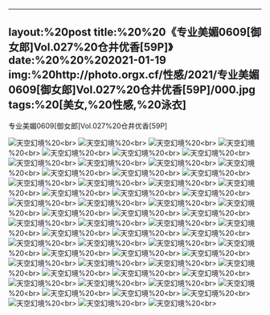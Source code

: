 ﻿---
layout:%20post
title:%20%20《专业美媚0609[御女郎]Vol.027%20仓井优香[59P]》
date:%20%20%202021-01-19
img:%20http://photo.orgx.cf/性感/2021/专业美媚0609[御女郎]Vol.027%20仓井优香[59P]/000.jpg
tags:%20[美女,%20性感,%20泳衣]
---

专业美媚0609[御女郎]Vol.027%20仓井优香[59P]



![天空幻境](http://photo.orgx.cf/性感/2021/专业美媚0609[御女郎]Vol.027%20仓井优香[59P]/001.jpg%20''天空幻境'')%20<br>
![天空幻境](http://photo.orgx.cf/性感/2021/专业美媚0609[御女郎]Vol.027%20仓井优香[59P]/002.jpg%20''天空幻境'')%20<br>
![天空幻境](http://photo.orgx.cf/性感/2021/专业美媚0609[御女郎]Vol.027%20仓井优香[59P]/003.jpg%20''天空幻境'')%20<br>
![天空幻境](http://photo.orgx.cf/性感/2021/专业美媚0609[御女郎]Vol.027%20仓井优香[59P]/004.jpg%20''天空幻境'')%20<br>
![天空幻境](http://photo.orgx.cf/性感/2021/专业美媚0609[御女郎]Vol.027%20仓井优香[59P]/005.jpg%20''天空幻境'')%20<br>
![天空幻境](http://photo.orgx.cf/性感/2021/专业美媚0609[御女郎]Vol.027%20仓井优香[59P]/006.jpg%20''天空幻境'')%20<br>
![天空幻境](http://photo.orgx.cf/性感/2021/专业美媚0609[御女郎]Vol.027%20仓井优香[59P]/007.jpg%20''天空幻境'')%20<br>
![天空幻境](http://photo.orgx.cf/性感/2021/专业美媚0609[御女郎]Vol.027%20仓井优香[59P]/008.jpg%20''天空幻境'')%20<br>
![天空幻境](http://photo.orgx.cf/性感/2021/专业美媚0609[御女郎]Vol.027%20仓井优香[59P]/009.jpg%20''天空幻境'')%20<br>
![天空幻境](http://photo.orgx.cf/性感/2021/专业美媚0609[御女郎]Vol.027%20仓井优香[59P]/010.jpg%20''天空幻境'')%20<br>
![天空幻境](http://photo.orgx.cf/性感/2021/专业美媚0609[御女郎]Vol.027%20仓井优香[59P]/011.jpg%20''天空幻境'')%20<br>
![天空幻境](http://photo.orgx.cf/性感/2021/专业美媚0609[御女郎]Vol.027%20仓井优香[59P]/012.jpg%20''天空幻境'')%20<br>
![天空幻境](http://photo.orgx.cf/性感/2021/专业美媚0609[御女郎]Vol.027%20仓井优香[59P]/013.jpg%20''天空幻境'')%20<br>
![天空幻境](http://photo.orgx.cf/性感/2021/专业美媚0609[御女郎]Vol.027%20仓井优香[59P]/014.jpg%20''天空幻境'')%20<br>
![天空幻境](http://photo.orgx.cf/性感/2021/专业美媚0609[御女郎]Vol.027%20仓井优香[59P]/015.jpg%20''天空幻境'')%20<br>
![天空幻境](http://photo.orgx.cf/性感/2021/专业美媚0609[御女郎]Vol.027%20仓井优香[59P]/016.jpg%20''天空幻境'')%20<br>
![天空幻境](http://photo.orgx.cf/性感/2021/专业美媚0609[御女郎]Vol.027%20仓井优香[59P]/017.jpg%20''天空幻境'')%20<br>
![天空幻境](http://photo.orgx.cf/性感/2021/专业美媚0609[御女郎]Vol.027%20仓井优香[59P]/018.jpg%20''天空幻境'')%20<br>
![天空幻境](http://photo.orgx.cf/性感/2021/专业美媚0609[御女郎]Vol.027%20仓井优香[59P]/019.jpg%20''天空幻境'')%20<br>
![天空幻境](http://photo.orgx.cf/性感/2021/专业美媚0609[御女郎]Vol.027%20仓井优香[59P]/020.jpg%20''天空幻境'')%20<br>
![天空幻境](http://photo.orgx.cf/性感/2021/专业美媚0609[御女郎]Vol.027%20仓井优香[59P]/021.jpg%20''天空幻境'')%20<br>
![天空幻境](http://photo.orgx.cf/性感/2021/专业美媚0609[御女郎]Vol.027%20仓井优香[59P]/022.jpg%20''天空幻境'')%20<br>
![天空幻境](http://photo.orgx.cf/性感/2021/专业美媚0609[御女郎]Vol.027%20仓井优香[59P]/023.jpg%20''天空幻境'')%20<br>
![天空幻境](http://photo.orgx.cf/性感/2021/专业美媚0609[御女郎]Vol.027%20仓井优香[59P]/024.jpg%20''天空幻境'')%20<br>
![天空幻境](http://photo.orgx.cf/性感/2021/专业美媚0609[御女郎]Vol.027%20仓井优香[59P]/025.jpg%20''天空幻境'')%20<br>
![天空幻境](http://photo.orgx.cf/性感/2021/专业美媚0609[御女郎]Vol.027%20仓井优香[59P]/026.jpg%20''天空幻境'')%20<br>
![天空幻境](http://photo.orgx.cf/性感/2021/专业美媚0609[御女郎]Vol.027%20仓井优香[59P]/027.jpg%20''天空幻境'')%20<br>
![天空幻境](http://photo.orgx.cf/性感/2021/专业美媚0609[御女郎]Vol.027%20仓井优香[59P]/028.jpg%20''天空幻境'')%20<br>
![天空幻境](http://photo.orgx.cf/性感/2021/专业美媚0609[御女郎]Vol.027%20仓井优香[59P]/029.jpg%20''天空幻境'')%20<br>
![天空幻境](http://photo.orgx.cf/性感/2021/专业美媚0609[御女郎]Vol.027%20仓井优香[59P]/030.jpg%20''天空幻境'')%20<br>
![天空幻境](http://photo.orgx.cf/性感/2021/专业美媚0609[御女郎]Vol.027%20仓井优香[59P]/031.jpg%20''天空幻境'')%20<br>
![天空幻境](http://photo.orgx.cf/性感/2021/专业美媚0609[御女郎]Vol.027%20仓井优香[59P]/032.jpg%20''天空幻境'')%20<br>
![天空幻境](http://photo.orgx.cf/性感/2021/专业美媚0609[御女郎]Vol.027%20仓井优香[59P]/033.jpg%20''天空幻境'')%20<br>
![天空幻境](http://photo.orgx.cf/性感/2021/专业美媚0609[御女郎]Vol.027%20仓井优香[59P]/034.jpg%20''天空幻境'')%20<br>
![天空幻境](http://photo.orgx.cf/性感/2021/专业美媚0609[御女郎]Vol.027%20仓井优香[59P]/035.jpg%20''天空幻境'')%20<br>
![天空幻境](http://photo.orgx.cf/性感/2021/专业美媚0609[御女郎]Vol.027%20仓井优香[59P]/036.jpg%20''天空幻境'')%20<br>
![天空幻境](http://photo.orgx.cf/性感/2021/专业美媚0609[御女郎]Vol.027%20仓井优香[59P]/037.jpg%20''天空幻境'')%20<br>
![天空幻境](http://photo.orgx.cf/性感/2021/专业美媚0609[御女郎]Vol.027%20仓井优香[59P]/038.jpg%20''天空幻境'')%20<br>
![天空幻境](http://photo.orgx.cf/性感/2021/专业美媚0609[御女郎]Vol.027%20仓井优香[59P]/039.jpg%20''天空幻境'')%20<br>
![天空幻境](http://photo.orgx.cf/性感/2021/专业美媚0609[御女郎]Vol.027%20仓井优香[59P]/040.jpg%20''天空幻境'')%20<br>
![天空幻境](http://photo.orgx.cf/性感/2021/专业美媚0609[御女郎]Vol.027%20仓井优香[59P]/041.jpg%20''天空幻境'')%20<br>
![天空幻境](http://photo.orgx.cf/性感/2021/专业美媚0609[御女郎]Vol.027%20仓井优香[59P]/042.jpg%20''天空幻境'')%20<br>
![天空幻境](http://photo.orgx.cf/性感/2021/专业美媚0609[御女郎]Vol.027%20仓井优香[59P]/043.jpg%20''天空幻境'')%20<br>
![天空幻境](http://photo.orgx.cf/性感/2021/专业美媚0609[御女郎]Vol.027%20仓井优香[59P]/044.jpg%20''天空幻境'')%20<br>
![天空幻境](http://photo.orgx.cf/性感/2021/专业美媚0609[御女郎]Vol.027%20仓井优香[59P]/045.jpg%20''天空幻境'')%20<br>
![天空幻境](http://photo.orgx.cf/性感/2021/专业美媚0609[御女郎]Vol.027%20仓井优香[59P]/046.jpg%20''天空幻境'')%20<br>
![天空幻境](http://photo.orgx.cf/性感/2021/专业美媚0609[御女郎]Vol.027%20仓井优香[59P]/047.jpg%20''天空幻境'')%20<br>
![天空幻境](http://photo.orgx.cf/性感/2021/专业美媚0609[御女郎]Vol.027%20仓井优香[59P]/048.jpg%20''天空幻境'')%20<br>
![天空幻境](http://photo.orgx.cf/性感/2021/专业美媚0609[御女郎]Vol.027%20仓井优香[59P]/049.jpg%20''天空幻境'')%20<br>
![天空幻境](http://photo.orgx.cf/性感/2021/专业美媚0609[御女郎]Vol.027%20仓井优香[59P]/050.jpg%20''天空幻境'')%20<br>
![天空幻境](http://photo.orgx.cf/性感/2021/专业美媚0609[御女郎]Vol.027%20仓井优香[59P]/051.jpg%20''天空幻境'')%20<br>
![天空幻境](http://photo.orgx.cf/性感/2021/专业美媚0609[御女郎]Vol.027%20仓井优香[59P]/052.jpg%20''天空幻境'')%20<br>
![天空幻境](http://photo.orgx.cf/性感/2021/专业美媚0609[御女郎]Vol.027%20仓井优香[59P]/053.jpg%20''天空幻境'')%20<br>
![天空幻境](http://photo.orgx.cf/性感/2021/专业美媚0609[御女郎]Vol.027%20仓井优香[59P]/054.jpg%20''天空幻境'')%20<br>
![天空幻境](http://photo.orgx.cf/性感/2021/专业美媚0609[御女郎]Vol.027%20仓井优香[59P]/055.jpg%20''天空幻境'')%20<br>
![天空幻境](http://photo.orgx.cf/性感/2021/专业美媚0609[御女郎]Vol.027%20仓井优香[59P]/056.jpg%20''天空幻境'')%20<br>
![天空幻境](http://photo.orgx.cf/性感/2021/专业美媚0609[御女郎]Vol.027%20仓井优香[59P]/057.jpg%20''天空幻境'')%20<br>
![天空幻境](http://photo.orgx.cf/性感/2021/专业美媚0609[御女郎]Vol.027%20仓井优香[59P]/058.jpg%20''天空幻境'')%20<br>
![天空幻境](http://photo.orgx.cf/性感/2021/专业美媚0609[御女郎]Vol.027%20仓井优香[59P]/059.jpg%20''天空幻境'')%20<br>